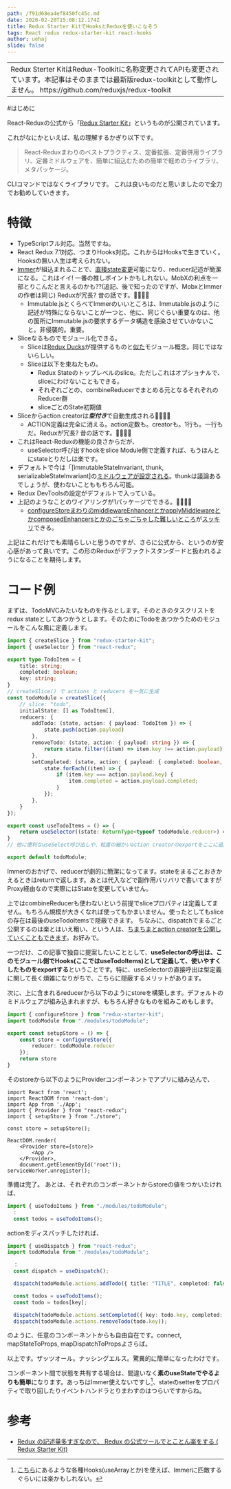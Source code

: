 ```yaml
---
path: /f91d68ea4ef8450fc45c.md
date: 2020-02-20T15:08:12.174Z
title: Redux Starter KitでHooksとReduxを使いこなそう
tags: React redux redux-starter-kit react-hooks
author: uehaj
slide: false
---
```

<table>
<tr><td>Redux Sterter KitはRedux-Toolkitに名称変更されてAPIも変更されています。本記事はそのままでは最新版redux-toolkitとして動作しません。
https://github.com/reduxjs/redux-toolkit</td></tr>
<table>
#はじめに

React-Reduxの公式から「[Redux Starter Kit](https://redux-starter-kit.js.org/)」というものが公開されています。

これがなにかといえば、私の理解するかぎり以下です。
> React-Reduxまわりのベストプラクティス、定番拡張、定番併用ライブラリ、定番ミドルウェアを、簡単に組込むための簡単で軽めのライブラリ、メタパッケージ。

CLIコマンドではなくライブラリです。
これは良いものだと思いましたので全力でお勧めしていきます。
# 特徴

- TypeScriptフル対応。当然ですね。
- React Redux 7.1対応、つまりHooks対応。これからはHooksで生きていく。Hooksの無い人生は考えられない。
- [Immer](https://github.com/immerjs/immer)が組込まれることで、[直接state変更](https://redux-starter-kit.js.org/api/createreducer#direct-state-mutation)可能になり、reducer記述が簡潔になる。これはイイ! 一番の推しポイントかもしれない。MobXの利点を一部とりこんだと言えるのかも??(追記、後で知ったのですが、MobxとImmerの作者は同じ) Reduxが冗長? 昔の話です。🎉🎉🎉🎉
    - Immutable.jsとくらべてImmerのいいところは、Immutable.jsのように記述が特殊にならないことが一つと、他に、同じぐらい重要なのは、他の箇所にImmutable.jsの要求するデータ構造を感染させていかないこと。非侵襲的。重要。
- Sliceなるものでモジュール化できる。
    - Sliceは[Redux Ducks](https://redux.js.org/faq/code-structure#what-should-my-file-structure-look-like-how-should-i-group-my-action-creators-and-reducers-in-my-project-where-should-my-selectors-go)が提供するものと[似た](https://redux-starter-kit.js.org/api/createslice#return-value)モジュール概念。同じではないらしい。
   - Sliceは以下を束ねたもの。
     - Redux Stateのトップレベルのslice。ただしこれはオプショナルで、sliceにわけないこともできる。
     - それぞれごとの、combineReducerでまとめる元となるそれぞれのReducer群
     - sliceごとのState初期値
- Sliceからaction creatorは***型付き***で自動生成される🎉🎉🎉🎉
    - ACTION定義は完全に消える。action定数も。creatorも。1行も。一行もだ。Reduxが冗長? 昔の話です。🎉🎉🎉🎉
- これはReact-Reduxの機能の良さからだが、
    - useSelector呼び出すhookをslice Module側で定義すれば、もうほんとにstateとりだしは楽です。
- デフォルトで今は「[immutableStateInvariant, thunk, serializableStateInvariant]の[ミドルウェアが設定される](https://redux-starter-kit.js.org/api/getdefaultmiddleware#development)。thunkは議論あるでしょうが、使わないことももちろん可能。
- Redux DevToolsの設定がデフォルトで入っている。
- 上記のようなことのワイアリングが1パッケージでできる。🎉🎉🎉🎉
    - [configureStoreまわりのmiddlewareEnhancerとかapplyMiddlewareとかcomposedEnhancersとかのごちゃごちゃした難しいところ](https://redux-starter-kit.js.org/usage/usage-guide#manual-store-setup)が[スッキリ](https://redux-starter-kit.js.org/usage/usage-guide#simplifying-store-setup-with-configurestore)できる。

上記はこれだけでも素晴らしいと思うのですが、さらに公式から、というのが安心感があって良いです。この形のReduxがデファクトスタンダードと扱われるようになることを期待します。
# コード例

まずは、TodoMVCみたいなものを作るとします。そのときのタスクリストをredux stateとしてあつかうとします。そのためにTodoをあつかうためのモジュールをこんな風に定義します。

```typescript:todoModule.ts
import { createSlice } from "redux-starter-kit";
import { useSelector } from "react-redux";

export type TodoItem = {
    title: string;
    completed: boolean;
    key: string;
}
// createSlice() で actions と reducers を一気に生成
const todoModule = createSlice({
    // slice: "todo",
    initialState: [] as TodoItem[],
    reducers: {
        addTodo: (state, action: { payload: TodoItem }) => {
            state.push(action.payload)
        },
        removeTodo: (state, action: { payload: string }) => {
            return state.filter((item) => item.key !== action.payload);
        },
        setCompleted: (state, action: { payload: { completed: boolean, key: string } }) => {
            state.forEach((item) => {
                if (item.key === action.payload.key) {
                    item.completed = action.payload.completed;
                }
            });
        },
    }
});

export const useTodoItems = () => {
    return useSelector((state: ReturnType<typeof todoModule.reducer>) => state);
}
// 他に便利なuseSelect呼び出しや、粒度の細かいaction creatorのexportをここに追加していってもいい。

export default todoModule;
``` 
Immerのおかげで、reducerが劇的に簡潔になってます。stateをまるごとおきかえるときはreturnで返します。あとは代入などで副作用バリバリで書いてますがProxy経由なので実際にはStateを変更していません。

上ではcombineReducerも使わないという前提でsliceプロパティは定義してません。もちろん規模が大きくなれば使ってもかまいません。使ったとしてもsliceの存在は最後のuseTodoItemsで隠蔽できます。
ちなみに、dispatchでまるごと公開するのは楽とはいえ粗い、という人は、[ちまちまとaction creatorを公開していくこともできます](https://redux-starter-kit.js.org/usage/usage-guide#exporting-and-using-slices)。お好みで。

一つだけ、この記事で独自に提案したいこととして、**useSelectorの呼出は、このモジュール側でHooks(ここではuseTodoItems)として定義して、使いやすくしたものをexportする**ということです。特に、useSelectorの直接呼出は型定義に関して長く煩雑になりがちで、こちらに隠蔽するメリットがあります。

次に、上に含まれるreducerから以下のようにstoreを構築します。デフォルトのミドルウェアが組み込まれますが、もちろん好きなものを組みこめもします。

```typescript:store.ts
import { configureStore } from "redux-starter-kit";
import todoModule from "./modules/todoModule";

export const setupStore = () => {
    const store = configureStore({
        reducer: todoModule.reducer
    });
    return store
}
```

そのstoreから以下のようにProviderコンポーネントでアプリに組み込んで、

```typescript:App.tsx
import React from 'react';
import ReactDOM from 'react-dom';
import App from './App';
import { Provider } from "react-redux";
import { setupStore } from "./store";

const store = setupStore();

ReactDOM.render(
    <Provider store={store}>
        <App />
    </Provider>,
    document.getElementById('root'));
serviceWorker.unregister();
```
準備は完了。
あとは、それぞれのコンポーネントからstoreの値をつかいたければ、

```typescript
import { useTodoItems } from "./modules/todoModule";
  :
  const todos = useTodoItems();
```

actionをディスパッチしたければ、

```typescript
import { useDispatch } from "react-redux";
import todoModule from "./modules/todoModule";

  ：
  const dispatch = useDispatch();

  dispatch(todoModule.actions.addTodo({ title: "TITLE", completed: false, key: 'XXX' }))  

  const todos = useTodoItems();
  const todo = todos[key];

  dispatch(todoModule.actions.setCompleted({ key: todo.key, completed: !todo.completed }));
  dispatch(todoModule.actions.removeTodo(todo.key));
```

のように、任意のコンポーネントからも自由自在です。connect, mapStateToProps, mapDispatchToPropsよさらば。

以上です。ザッツオール。ナッシングエルス。驚異的に簡単になったわけです。

コンポーネント間で状態を共有する場合は、間違いなく**素のuseStateでやるよりも簡単**になります。あっちはImmer使えないですし[^1]、stateのsetterをプロパティで取り回したりイベントハンドラとりまわすのはつらいですからね。

[^1]: [こちら](https://qiita.com/seya/items/f6d311b32cf711a02020)にあるような各種Hooks(useArrayとか)を使えば、Immerに匹敵するぐらいには楽かもしれない。

# 参考

- [Redux の記述量多すぎなので、 Redux の公式ツールでとことん楽をする ( Redux Starter Kit)](https://qiita.com/Ouvill/items/a76e9cbce569d01f2931)

